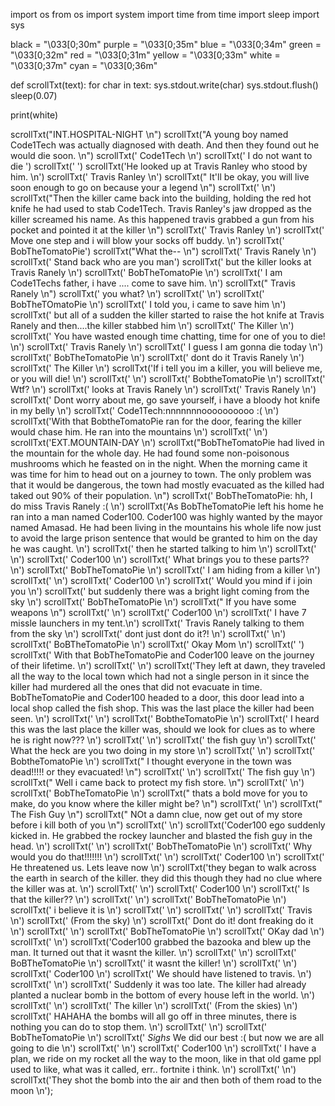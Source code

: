 import os
from os import system
import time
from time import sleep
import sys

black = "\033[0;30m"
purple = "\033[0;35m"
blue = "\033[0;34m"
green = "\033[0;32m"
red = "\033[0;31m"
yellow = "\033[0;33m"
white = "\033[0;37m"
cyan = "\033[0;36m"

def scrollTxt(text):
   for char in text:
        sys.stdout.write(char)
        sys.stdout.flush()
        sleep(0.07)

print(white)

scrollTxt("INT.HOSPITAL-NIGHT \n")
scrollTxt("A young boy named Code1Tech was actually diagnosed with death. And then they found out he would die soon. \n")
scrollTxt('             Code1Tech          \n')
scrollTxt('       I do not want to die ')
scrollTxt('             ')
scrollTxt('He looked up at Travis Ranley who stood by him. \n')
scrollTxt('              Travis Ranley      \n')
scrollTxt("     It'll be okay, you will live soon enough to go on because your a legend \n")
scrollTxt('      \n')
scrollTxt("Then the killer came back into the building, holding the red hot knife he had used to stab Code1Tech. Travis Ranley's jaw dropped as the killer screamed his name. As this happened travis grabbed a gun from his pocket and pointed it at the killer \n")
scrollTxt('          Travis Ranley \n')
scrollTxt('     Move one step and i will blow your socks off buddy. \n')
scrollTxt('          BobTheTomatoPie')
scrollTxt("What the-- \n")
scrollTxt('           Travis Ranely    \n')
scrollTxt('    Stand back who are you man')
scrollTxt(' but the killer looks at Travis Ranely   \n')
scrollTxt('       BobTheTomatoPie \n')
scrollTxt('   I am Code1Techs father, i have  ....   come to save him. \n')
scrollTxt("       Travis Ranely \n")
scrollTxt('            you what? \n')
scrollTxt('       \n')
scrollTxt('       BobTheTOmatoPie \n')
scrollTxt('   I told you, i came to save him \n')
scrollTxt('    but all of a sudden the killer started to raise the hot knife at Travis Ranely and then....the killer stabbed him  \n')
scrollTxt('       The Killer \n')
scrollTxt('    You have wasted enough time chatting, time for one of you to die! \n')
scrollTxt('            Travis Ranely \n')
scrollTxt('    I guess I am gonna die today \n')
scrollTxt('     BobTheTomatoPie      \n')
scrollTxt('   dont do it Travis Ranely  \n')
scrollTxt('         The Killer \n')
scrollTxt('If i tell you im a killer, you will believe me, or you will die! \n')
scrollTxt('     \n')
scrollTxt('      BobtheTomatoPie \n')
scrollTxt('     Wtf? \n')
scrollTxt('  looks at Travis Ranely      \n')
scrollTxt('             Travis Ranely \n')
scrollTxt('        Dont worry about me, go save yourself, i have a bloody hot knife in my belly \n')
scrollTxt(' Code1Tech:nnnnnnnoooooooooo :(   \n')
scrollTxt('With that BobtheTomatoPie ran for the door, fearing the killer would chase him. He ran into the mountains \n')
scrollTxt('     \n')
scrollTxt('EXT.MOUNTAIN-DAY \n')
scrollTxt("BobTheTomatoPie had lived in the mountain for the whole day. He had found some non-poisonous mushrooms which he feasted on in the night. When the morning came it was time for him to head out on a journey to town. The only problem was that it would be dangerous, the town had mostly evacuated as the killed had taked out 90% of their population. \n")
scrollTxt('  BobTheTomatoPie: hh, I do miss Travis Ranely :(  \n')
scrollTxt('As BobTheTomatoPie left his home he ran into a man named Coder100. Coder100 was highly wanted by the mayor named Amasad. He had been living in the mountains his whole life now just to avoid the large prison sentence that would be granted to him on the day he was caught. \n')
scrollTxt(' then he started talking to him  \n')
scrollTxt('      \n')
scrollTxt('        Coder100 \n')
scrollTxt('     What brings you to these parts?? \n')
scrollTxt('       BobTheTomatoPie \n')
scrollTxt('     I am hiding from a killer \n')
scrollTxt('        \n')
scrollTxt('        Coder100 \n')
scrollTxt('     Would you mind if i join you \n')
scrollTxt(' but suddenly there was a bright light coming from the sky \n')
scrollTxt('       BobTheTomatoPie \n')
scrollTxt("      If you have some weapons \n")
scrollTxt('               \n')
scrollTxt('       Coder100 \n')
scrollTxt('   I have 7 missle launchers in my tent.\n')
scrollTxt('        Travis Ranely talking to them from the sky \n')
scrollTxt('       dont just dont do it?! \n')
scrollTxt('       \n')
scrollTxt('        BoBTheTomatoPie \n')
scrollTxt('      Okay Mom \n')
scrollTxt(' ')
scrollTxt(' With that BobTheTomatoPie and Coder100 leave on the journey of their lifetime. \n')
scrollTxt('   \n')
scrollTxt('They left at dawn, they traveled all the way to the local town which had not a single person in it since the killer had murdered all the ones that did not evacuate in time. BobTheTomatoPie and Coder100 headed  to a door, this door lead into a local shop called the fish shop. This was the last place the killer had been seen. \n')
scrollTxt('   \n')
scrollTxt('       BobtheTomatoPie \n')
scrollTxt('   I heard this was the last place the killer was, should we look for clues as to where he is right now??? \n')
scrollTxt('    \n')
scrollTxt('      the fish guy \n')
scrollTxt('      What the heck are you two doing in my store \n')
scrollTxt('    \n')
scrollTxt('     BobtheTomatoPie \n')
scrollTxt("    I thought everyone in the town was dead!!!!! or they evacuated! \n")
scrollTxt('    \n')
scrollTxt('      The fish guy \n')
scrollTxt("     Well i came back to protect my fish store. \n")
scrollTxt('   \n')
scrollTxt('        BobTheTomatoPie \n')
scrollTxt("    thats a bold move for you to make, do you know where the killer might be? \n")
scrollTxt('    \n')
scrollTxt("     The Fish Guy \n")
scrollTxt("   NOt a damn clue, now get out of my store before i kill both of you \n")
scrollTxt('    \n')
scrollTxt('Coder100 ego suddenly kicked in. He grabbed the rockey launcher and blasted the fish guy in the head. \n')
scrollTxt('    \n')
scrollTxt('     BobTheTomatoPie \n')
scrollTxt('   Why would you do that!!!!!!! \n')
scrollTxt('    \n')
scrollTxt('   Coder100 \n')
scrollTxt('   He threatened us. Lets leave now \n')
scrollTxt('they began to walk across the earth in search of the killer. they did this though they had no clue where the killer was at. \n')
scrollTxt('   \n')
scrollTxt('       Coder100 \n')
scrollTxt('     Is that the killer?? \n')
scrollTxt('    \n')
scrollTxt('      BobTheTomatoPie \n')
scrollTxt('    i believe it is \n')
scrollTxt('    \n')
scrollTxt('    \n')
scrollTxt('      Travis \n')
scrollTxt('     (From the sky) \n')
scrollTxt('     Dont do it! dont freaking do it \n')
scrollTxt('     \n')
scrollTxt('    BobTheTomatoPie \n')
scrollTxt('    OKay dad \n')
scrollTxt('    \n')
scrollTxt('Coder100 grabbed the bazooka and blew up the man. It turned out that it wasnt the killer. \n')
scrollTxt('    \n')
scrollTxt('        BoBTheTomatoPie \n')
scrollTxt('   it wasnt the killer! \n')
scrollTxt('    \n')
scrollTxt('      Coder100 \n')
scrollTxt('   We should have listened to travis. \n')
scrollTxt('     \n')
scrollTxt(' Suddenly it was too late. The killer had already planted a nuclear bomb in the bottom of every house left in the world. \n')
scrollTxt('     \n')
scrollTxt('       The killer \n')
scrollTxt('      (From the skies) \n')
scrollTxt('    HAHAHA the bombs will all go off in three minutes, there is nothing you can do to stop them. \n')
scrollTxt('      \n')
scrollTxt('     BobTheTomatoPie \n')
scrollTxt('    *Sighs* We did our best :( but now we are all going to die \n')
scrollTxt('      \n')
scrollTxt('        Coder100 \n')
scrollTxt('   I have a plan, we ride on my rocket all the way to the moon, like in that old game ppl used to like, what was it called, err.. fortnite i think. \n')
scrollTxt('      \n')
scrollTxt('They shot the bomb into the air and then both of them road to the moon \n');
